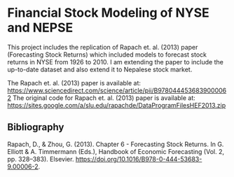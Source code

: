 # Financial Stock Modeling of NYSE and NEPSE

This project includes the replication of Rapach et. al. (2013) paper (Forecasting Stock Returns) which included models to forecast stock returns in NYSE from 1926 to 2010. I am extending the paper to include the up-to-date dataset and also extend it to Nepalese stock market.

The Rapach et. al. (2013) paper is available at: https://www.sciencedirect.com/science/article/pii/B9780444536839000062
The original code for Rapach et. al. (2013) paper is available at: https://sites.google.com/a/slu.edu/rapachde/DataProgramFilesHEF2013.zip

## Bibliography
Rapach, D., & Zhou, G. (2013). Chapter 6 - Forecasting Stock Returns. In G. Elliott & A. Timmermann (Eds.), Handbook of Economic Forecasting (Vol. 2, pp. 328–383). Elsevier. https://doi.org/10.1016/B978-0-444-53683-9.00006-2.
